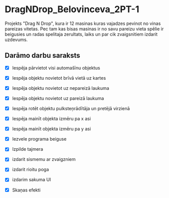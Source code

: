 # DragNDrop_Belovinceva_2PT-1
Projekts "Drag N Drop", kura ir 12 masinas kuras vajadzes pevinot no vinas pareizas vitetas. Pec tam kas bisas masinas ir no savu pareizu vieta spēlie ir beigusies un radas spelitaja zerultats, laiks un par cik zvaigsnitiem izdarit uzdevums.

## Darāmo darbu saraksts
- [x] Iespēja pārvietot visi automašīnu objektus
- [x] Iespēja objektu novietot brīvā vietā uz kartes
- [x] Iespēja objektu novietot uz nepareizā laukuma
- [x] Iespēja objektu novietot uz pareizā laukuma
- [x] Iespēja rotēt objektu pulksteņrādītāja un pretējā virzienā
- [x] Iespēja mainīt objekta izmēru pa x asi
- [x] Iespēja mainīt objekta izmēru pa y asi
- [x] Iezvele programa beiguse
- [x] Izpilde tajmera
- [x] izdarit sismemu ar zvaigzniem
- [x] izdarit rioitu poga
- [x] izdarim sakuma UI 
- [x] Skaņas efekti

